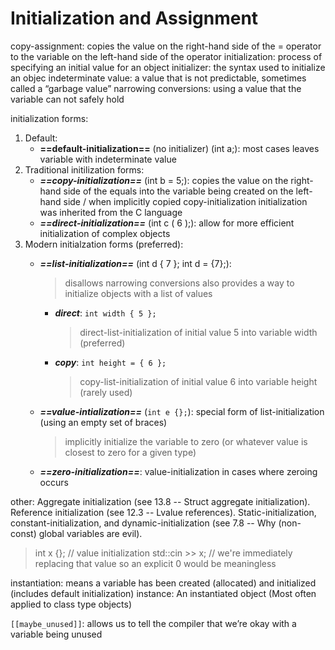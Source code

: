 # Initialization and Assignment
copy-assignment: copies the value on the right-hand side of the = operator to the variable on the left-hand side of the operator
initialization: process of specifying an initial value for an object
initializer: the syntax used to initialize an objec
indeterminate value: a value that is not predictable, sometimes called a “garbage value”
narrowing conversions: using a value that the variable can not safely hold

initialization forms:
1. Default:
	- **==default-initialization==** (no initializer) (int a;): most cases leaves variable with indeterminate value
2. Traditional initilization forms:
	- ***==copy-initialization==*** (int b = 5;): copies the value on the right-hand side of the equals into the variable being created on the left-hand side / when implicitly copied
		copy-initialization initialization was inherited from the C language
	* ***==direct-initialization==*** (int c ( 6 );): allow for more efficient initialization of complex objects 
3. Modern initialzation forms (preferred):
	- ***==list-initialization==*** (int d { 7 }; int d = {7};):
		> disallows narrowing conversions
		>  also provides a way to initialize objects with a list of values
			
		-  ***direct***: `int width { 5 };`
			> direct-list-initialization of initial value 5 into variable width (preferred)
			
		- **_copy_**: `int height = { 6 };`
			> copy-list-initialization of initial value 6 into variable height (rarely used)
			
	- ***==value-intialization==*** (`int e {};`): special form of list-initialization (using an empty set of braces)
		> implicitly initialize the variable to zero (or whatever value is closest to zero for a given type)
			
	- ***==zero-initialization==***: value-initialization in cases where zeroing occurs

other:
Aggregate initialization (see 13.8 -- Struct aggregate initialization).
Reference initialization (see 12.3 -- Lvalue references).
Static-initialization, constant-initialization, and dynamic-initialization (see 7.8 -- Why (non-const) global variables are evil).

>int x {};      // value initialization
std::cin >> x; // we're immediately replacing that value so an explicit 0 would be meaningless

instantiation: means a variable has been created (allocated) and initialized (includes default initialization)
instance: An instantiated object (Most often applied to class type objects)

`[[maybe_unused]]`: allows us to tell the compiler that we’re okay with a variable being unused





